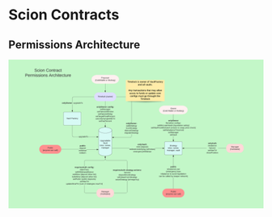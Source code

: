# Scion Contracts

## Permissions Architecture

![permissions architecture](https://github.com/scion-finance/contracts/blob/dev/docs/permissions.png?raw=true)
